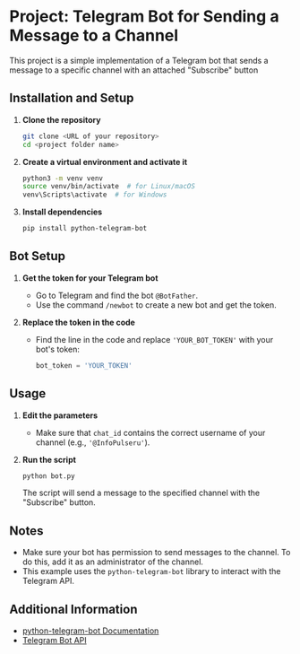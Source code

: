 # Project: Telegram Bot for Sending a Message to a Channel

This project is a simple implementation of a Telegram bot that sends a message to a specific channel with an attached "Subscribe" button

## Installation and Setup

1. **Clone the repository**

   ```sh
   git clone <URL of your repository>
   cd <project folder name>
   ```

2. **Create a virtual environment and activate it**

   ```sh
   python3 -m venv venv
   source venv/bin/activate  # for Linux/macOS
   venv\Scripts\activate  # for Windows
   ```

3. **Install dependencies**

   ```sh
   pip install python-telegram-bot
   ```

## Bot Setup

1. **Get the token for your Telegram bot**

   - Go to Telegram and find the bot `@BotFather`.
   - Use the command `/newbot` to create a new bot and get the token.

2. **Replace the token in the code**

   - Find the line in the code and replace `'YOUR_BOT_TOKEN'` with your bot's token:
     ```python
     bot_token = 'YOUR_TOKEN'
     ```

## Usage

1. **Edit the parameters**

   - Make sure that `chat_id` contains the correct username of your channel (e.g., `'@InfoPulseru'`).

2. **Run the script**

   ```sh
   python bot.py
   ```

   The script will send a message to the specified channel with the "Subscribe" button.

## Notes

- Make sure your bot has permission to send messages to the channel. To do this, add it as an administrator of the channel.
- This example uses the `python-telegram-bot` library to interact with the Telegram API.

## Additional Information

- [python-telegram-bot Documentation](https://python-telegram-bot.readthedocs.io/)
- [Telegram Bot API](https://core.telegram.org/bots/api)

